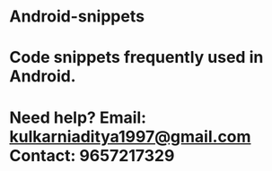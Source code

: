 # Android-snippets
# Code snippets frequently used in Android.
# Need help? Email: kulkarniaditya1997@gmail.com Contact: 9657217329
